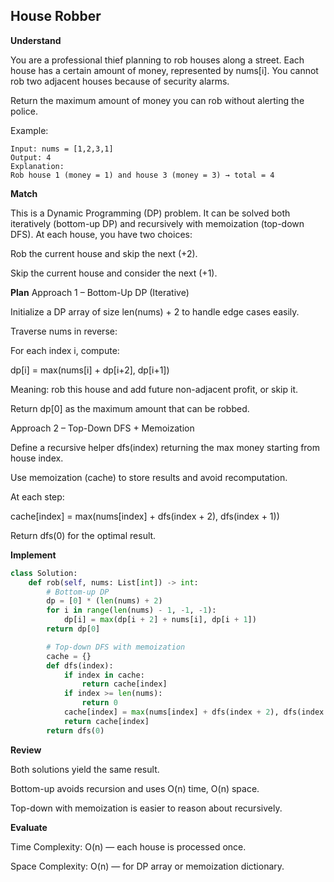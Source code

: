 ## House Robber

**Understand**

You are a professional thief planning to rob houses along a street.
Each house has a certain amount of money, represented by nums[i].
You cannot rob two adjacent houses because of security alarms.

Return the maximum amount of money you can rob without alerting the police.

Example:

```
Input: nums = [1,2,3,1]
Output: 4
Explanation:
Rob house 1 (money = 1) and house 3 (money = 3) → total = 4
```

**Match**

This is a Dynamic Programming (DP) problem.
It can be solved both iteratively (bottom-up DP) and recursively with memoization (top-down DFS).
At each house, you have two choices:

Rob the current house and skip the next (+2).

Skip the current house and consider the next (+1).

**Plan**
Approach 1 – Bottom-Up DP (Iterative)

Initialize a DP array of size len(nums) + 2 to handle edge cases easily.

Traverse nums in reverse:

For each index i, compute:

dp[i] = max(nums[i] + dp[i+2], dp[i+1])

Meaning: rob this house and add future non-adjacent profit, or skip it.

Return dp[0] as the maximum amount that can be robbed.

Approach 2 – Top-Down DFS + Memoization

Define a recursive helper dfs(index) returning the max money starting from house index.

Use memoization (cache) to store results and avoid recomputation.

At each step:

cache[index] = max(nums[index] + dfs(index + 2), dfs(index + 1))

Return dfs(0) for the optimal result.

**Implement**

```py
class Solution:
    def rob(self, nums: List[int]) -> int:
        # Bottom-up DP
        dp = [0] * (len(nums) + 2)
        for i in range(len(nums) - 1, -1, -1):
            dp[i] = max(dp[i + 2] + nums[i], dp[i + 1])
        return dp[0]

        # Top-down DFS with memoization
        cache = {}
        def dfs(index):
            if index in cache:
                return cache[index]
            if index >= len(nums):
                return 0
            cache[index] = max(nums[index] + dfs(index + 2), dfs(index + 1))
            return cache[index]
        return dfs(0)
```

**Review**

Both solutions yield the same result.

Bottom-up avoids recursion and uses O(n) time, O(n) space.

Top-down with memoization is easier to reason about recursively.

**Evaluate**

Time Complexity: O(n) — each house is processed once.

Space Complexity: O(n) — for DP array or memoization dictionary.
